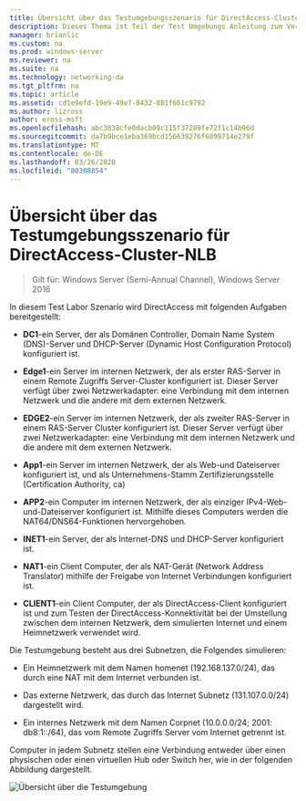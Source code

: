 ```yaml
---
title: Übersicht über das Testumgebungsszenario für DirectAccess-Cluster-NLB
description: Dieses Thema ist Teil der Test Umgebungs Anleitung zum Veranschaulichen von DirectAccess in einem Cluster mit Windows NLB für Windows Server 2016.
manager: brianlic
ms.custom: na
ms.prod: windows-server
ms.reviewer: na
ms.suite: na
ms.technology: networking-da
ms.tgt_pltfrm: na
ms.topic: article
ms.assetid: cd1e9efd-19e9-49e7-8432-881f661c9792
ms.author: lizross
author: eross-msft
ms.openlocfilehash: abc3038cfe0dacb09c115f37289fe72f1c14b96d
ms.sourcegitcommit: da7b9bce1eba369bcd156639276f6899714e279f
ms.translationtype: MT
ms.contentlocale: de-DE
ms.lasthandoff: 03/26/2020
ms.locfileid: "80308854"
---
```

# <a name="overview-of-the-directaccess-cluster-nlb-test-lab-scenario"></a>Übersicht über das Testumgebungsszenario für DirectAccess-Cluster-NLB

>Gilt für: Windows Server (Semi-Annual Channel), Windows Server 2016

In diesem Test Labor Szenario wird DirectAccess mit folgenden Aufgaben bereitgestellt:  
  
-   **DC1**-ein Server, der als Domänen Controller, Domain Name System (DNS)-Server und DHCP-Server (Dynamic Host Configuration Protocol) konfiguriert ist.  
  
-   **Edge1**-ein Server im internen Netzwerk, der als erster RAS-Server in einem Remote Zugriffs Server-Cluster konfiguriert ist. Dieser Server verfügt über zwei Netzwerkadapter: eine Verbindung mit dem internen Netzwerk und die andere mit dem externen Netzwerk.  
  
-   **EDGE2**-ein Server im internen Netzwerk, der als zweiter RAS-Server in einem RAS-Server Cluster konfiguriert ist. Dieser Server verfügt über zwei Netzwerkadapter: eine Verbindung mit dem internen Netzwerk und die andere mit dem externen Netzwerk.  
  
-   **App1**-ein Server im internen Netzwerk, der als Web-und Dateiserver konfiguriert ist, und als Unternehmens-Stamm Zertifizierungsstelle (Certification Authority, ca)  
  
-   **APP2**-ein Computer im internen Netzwerk, der als einziger IPv4-Web-und-Dateiserver konfiguriert ist. Mithilfe dieses Computers werden die NAT64/DNS64-Funktionen hervorgehoben.  
  
-   **INET1**-ein Server, der als Internet-DNS und DHCP-Server konfiguriert ist.  
  
-   **NAT1**-ein Client Computer, der als NAT-Gerät (Network Address Translator) mithilfe der Freigabe von Internet Verbindungen konfiguriert ist.  
  
-   **CLIENT1**-ein Client Computer, der als DirectAccess-Client konfiguriert ist und zum Testen der DirectAccess-Konnektivität bei der Umstellung zwischen dem internen Netzwerk, dem simulierten Internet und einem Heimnetzwerk verwendet wird.  
  
Die Testumgebung besteht aus drei Subnetzen, die Folgendes simulieren:  
  
-   Ein Heimnetzwerk mit dem Namen homenet (192.168.137.0/24), das durch eine NAT mit dem Internet verbunden ist.  
  
-   Das externe Netzwerk, das durch das Internet Subnetz (131.107.0.0/24) dargestellt wird.  
  
-   Ein internes Netzwerk mit dem Namen Corpnet (10.0.0.0/24; 2001: db8:1::/64), das vom Remote Zugriffs Server vom Internet getrennt ist.  
  
Computer in jedem Subnetz stellen eine Verbindung entweder über einen physischen oder einen virtuellen Hub oder Switch her, wie in der folgenden Abbildung dargestellt.  
  
![Übersicht über die Testumgebung](../../../media/Overview-of-the-Test-Lab-Scenario_5/TLG_DA_Cluster.png)  
  


